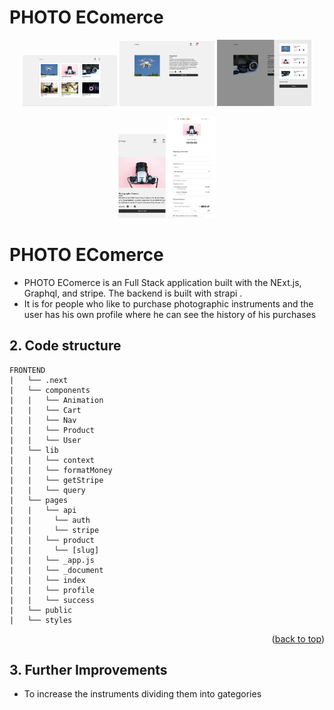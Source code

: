 # PHOTO EComerce

<div id="top"></div>

<p align="center">
  <img width="30%"  src="https://github.com/bachar78/e-photo-frontend/blob/0246661949f3c155e18f8a9dfe9b4ee41ace322e/public/ReadMe/Screenshot%202022-06-26%20at%2014.21.38.png">
  <img width="30%"  src="https://github.com/bachar78/e-photo-frontend/blob/0246661949f3c155e18f8a9dfe9b4ee41ace322e/public/ReadMe/Screenshot%202022-06-26%20at%2014.22.19.png">
  <img width="30%"  src="https://github.com/bachar78/e-photo-frontend/blob/0246661949f3c155e18f8a9dfe9b4ee41ace322e/public/ReadMe/Screenshot%202022-06-26%20at%2014.22.50.png">
</p>

<p align="center">
  <img width="15%"  src="https://github.com/bachar78/e-photo-frontend/blob/0246661949f3c155e18f8a9dfe9b4ee41ace322e/public/ReadMe/Screenshot%202022-06-26%20at%2014.23.41.png">
  <img width="15%"  src="https://github.com/bachar78/e-photo-frontend/blob/0246661949f3c155e18f8a9dfe9b4ee41ace322e/public/ReadMe/Screenshot%202022-06-26%20at%2014.24.21.png">
</p>

# PHOTO EComerce

- PHOTO EComerce is an Full Stack application built with the NExt.js, Graphql, and stripe. 
  The backend is built with strapi .
- It is for people who like to purchase photographic instruments and the user has his own profile where he can see the history of his purchases 


## 2. Code structure

```
FRONTEND
|   └── .next
|   └── components
|   |   └── Animation
|   |   └── Cart
|   |   └── Nav
|   |   └── Product
|   |   └── User
|   └── lib
|   |   └── context
|   |   └── formatMoney
|   |   └── getStripe
|   |   └── query
|   └── pages
|   |   └── api
|   |     └── auth
|   |     └── stripe
|   |   └── product
|   |     └── [slug]
|   |   └── _app.js
|   |   └── _document
|   |   └── index
|   |   └── profile
|   |   └── success
|   └── public
|   └── styles
```

<p align="right">(<a href="#top">back to top</a>)</p>

## 3. Further Improvements

- To increase the instruments dividing them into gategories

